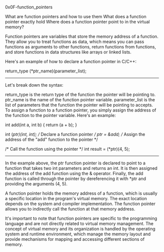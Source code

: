 0x0F-function_pointers

What are function pointers and how to use them
What does a function pointer exactly hold
Where does a function pointer point to in the virtual memory?


Function pointers are variables that store the memory address of a function. They allow you to treat functions as data, which means you can pass functions as arguments to other functions, return functions from functions, and store functions in data structures like arrays or linked lists.

Here's an example of how to declare a function pointer in C/C++:

return_type (*ptr_name)(parameter_list);


-----

Let's break down the syntax:

return_type is the return type of the function the pointer will be pointing to.
ptr_name is the name of the function pointer variable.
parameter_list is the list of parameters that the function the pointer will be pointing to accepts.
To assign a function to a function pointer, you simply assign the address of the function to the pointer variable. Here's an example:

int add(int a, int b) {
    return (a + b);
}

int (*ptr)(int, int); /* Declare a function pointer */
ptr = &add; /* Assign the address of the "add" function to the pointer */

/* Call the function using the pointer */
int result = (*ptr)(4, 5);

------------
In the example above, the ptr function pointer is declared to point to a function that takes two int parameters and returns an int. It is then assigned the address of the add function using the & operator. Finally, the add function is called through the pointer by dereferencing it with *ptr and providing the arguments (4, 5).

A function pointer holds the memory address of a function, which is usually a specific location in the program's virtual memory. The exact location depends on the system and compiler implementation. The function pointer allows you to indirectly call the function at that memory address.

It's important to note that function pointers are specific to the programming language and are not directly related to virtual memory management. The concept of virtual memory and its organization is handled by the operating system and runtime environment, which manage the memory layout and provide mechanisms for mapping and accessing different sections of memory.

